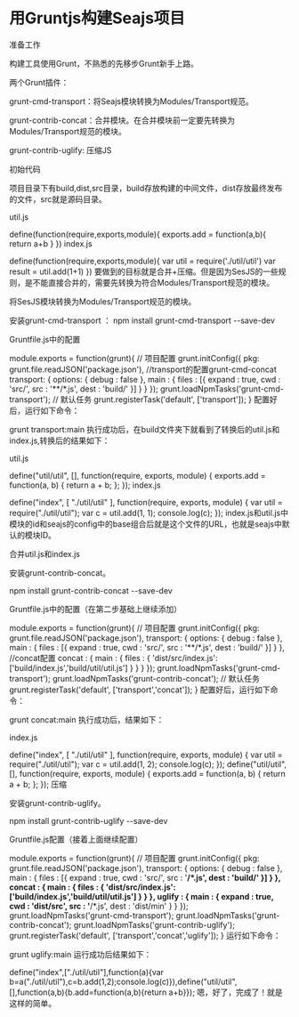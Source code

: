 # 用Gruntjs构建Seajs项目

准备工作

构建工具使用Grunt，不熟悉的先移步Grunt新手上路。

两个Grunt插件：

grunt-cmd-transport：将Seajs模块转换为Modules/Transport规范。

grunt-contrib-concat：合并模块。在合并模块前一定要先转换为Modules/Transport规范的模块。

grunt-contrib-uglify: 压缩JS

初始代码

项目目录下有build,dist,src目录，build存放构建的中间文件，dist存放最终发布的文件，src就是源码目录。

util.js

define(function(require,exports,module){
    exports.add = function(a,b){
        return a+b
    }
})
index.js

define(function(require,exports,module){
    var util = require('./util/util')
    var result = util.add(1+1)
})
要做到的目标就是合并+压缩。但是因为SesJS的一些规则，是不能直接合并的，需要先转换为符合Modules/Transport规范的模块。

将SesJS模块转换为Modules/Transport规范的模块。

安装grunt-cmd-transport ： npm install grunt-cmd-transport --save-dev

Gruntfile.js中的配置

module.exports = function(grunt){
    // 项目配置
    grunt.initConfig({
        pkg: grunt.file.readJSON('package.json'),
        //transport的配置grunt-cmd-concat
        transport: {
            options: {
                      debug : false
            },
            main : {
                files : [{
                          expand : true,
                          cwd : 'src/',
                          src : '**/*.js',
                          dest : 'build/'
                        }]
            }
        }
    });
    grunt.loadNpmTasks('grunt-cmd-transport');
    // 默认任务
    grunt.registerTask('default', ['transport']);
}
配置好后，运行如下命令：

grunt transport:main
执行成功后，在build文件夹下就看到了转换后的util.js和index.js,转换后的结果如下：

util.js

define("util/util", [], function(require, exports, module) {
    exports.add = function(a, b) {
        return a + b;
    };
});
index.js

define("index", [ "./util/util" ], function(require, exports, module) {
    var util = require("./util/util");
    var c = util.add(1, 1);
    console.log(c);
});
index.js和util.js中模块的id和seajs的config中的base组合后就是这个文件的URL，也就是seajs中默认的模块ID。

合并util.js和index.js

安装grunt-contrib-concat。

npm install grunt-contrib-concat --save-dev

Gruntfile.js中的配置（在第二步基础上继续添加）

module.exports = function(grunt){
    // 项目配置
    grunt.initConfig({
        pkg: grunt.file.readJSON('package.json'),
        transport: {
            options: {
                debug : false
            },
            main : {
                    files : [{
                        expand : true,
                        cwd : 'src/',
                        src : '**/*.js',
                        dest : 'build/'
                    }]
             }
         },
         //concat配置
         concat : {
            main : {
                files : {
                    'dist/src/index.js':['build/index.js','build/util/util.js']
                }
            }
         }
    });
    grunt.loadNpmTasks('grunt-cmd-transport');
    grunt.loadNpmTasks('grunt-contrib-concat');
    // 默认任务
    grunt.registerTask('default', ['transport','concat']);
}
配置好后，运行如下命令：

grunt concat:main
执行成功后，结果如下：

index.js

define("index", [ "./util/util" ], function(require, exports, module) {
    var util = require("./util/util");
    var c = util.add(1, 2);
    console.log(c);
});
define("util/util", [], function(require, exports, module) {
    exports.add = function(a, b) {
        return a + b;
    };
});
压缩

安装grunt-contrib-uglify。

npm install grunt-contrib-uglify --save-dev

Gruntfile.js配置（接着上面继续配置）

module.exports = function(grunt){
    // 项目配置
    grunt.initConfig({
        pkg: grunt.file.readJSON('package.json'),
        transport: {
            options: {
                debug : false
            },
            main : {
                files : [{
                    expand : true,
                    cwd : 'src/',
                    src : '**/*.js',
                    dest : 'build/'
                }]
            }
        },
        concat : {
            main : {
                files : {
                    'dist/src/index.js':['build/index.js','build/util/util.js']
                }
            }
        },
        uglify : {
            main : {
                expand : true,
                cwd : 'dist/src',
                src : '**/*.js',
                dest : 'dist/min'
            }
        }
    });
    grunt.loadNpmTasks('grunt-cmd-transport');
    grunt.loadNpmTasks('grunt-contrib-concat');
    grunt.loadNpmTasks('grunt-contrib-uglify');
    grunt.registerTask('default', ['transport','concat','uglify']);
}
运行如下命令：

grunt uglify:main
运行成功后结果如下：

define("index",["./util/util"],function(a){var b=a("./util/util"),c=b.add(1,2);console.log(c)}),define("util/util",[],function(a,b){b.add=function(a,b){return a+b}});
嗯，好了，完成了！就是这样的简单。

